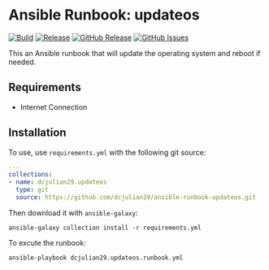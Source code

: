 # Ansible Runbook: updateos

[![Build](https://github.com/dcjulian29/ansible-runbook-updateos/actions/workflows/build.yml/badge.svg)](https://github.com/dcjulian29/ansible-runbook-updateos/actions/workflows/build.yml) [![Release](https://github.com/dcjulian29/ansible-runbook-updateos/actions/workflows/release.yml/badge.svg)](https://github.com/dcjulian29/ansible-runbook-updateos/actions/workflows/release.yml) [![GitHub Release](https://img.shields.io/github/v/release/dcjulian29/ansible-runbook-updateos)](https://github.com/dcjulian29/ansible-runbook-updateos/releases) [![GitHub Issues](https://img.shields.io/github/issues-raw/dcjulian29/ansible-runbook-updateos.svg)](https://github.com/dcjulian29/ansible-runbook-updateos/issues)

This an Ansible runbook that will update the operating system and reboot if needed.

## Requirements

- Internet Connection

## Installation

To use, use `requirements.yml` with the following git source:

```yaml
---
collections:
- name: dcjulian29.updateos
  type: git
  source: https://github.com/dcjulian29/ansible-runbook-updateos.git
  ```

Then download it with `ansible-galaxy`:

```shell
ansible-galaxy collection install -r requirements.yml
```

To excute the runbook:

```shell
ansible-playbook dcjulian29.updateos.runbook.yml
```

